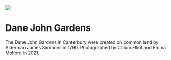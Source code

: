 <a href="https://juncture-digital.org"><img src="https://gitcdn.link/repo/jstor-labs/juncture/main/images/ve-button.png"></a>

<param ve-config header="header" main="now-and-then">

<param ve-compare manifest="https://iiif.juncture-digital.org/gh:kent-map/images/then-and-now/Dane_John_Gardens_2021/manifest.json" region="pct:0,10,90,85">
<param ve-compare manifest="https://iiif.juncture-digital.org/gh:kent-map/images/then-and-now/Dane_John_Gardens_1905/manifest.json" region="pct:0,14,86,100">

# Dane John Gardens

The Dane John Gardens in Canterbury were created on common land by Alderman James Simmons in 1790. Photographed by Calum Elliot and Emma Molford in 2021.
